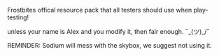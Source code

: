 Frostbites offical resource pack that all testers should use when play-testing!

unless your name is Alex and you modify it, then fair enough. ¯\_(ツ)_/¯



REMINDER: Sodium will mess with the skybox, we suggest not using it.
